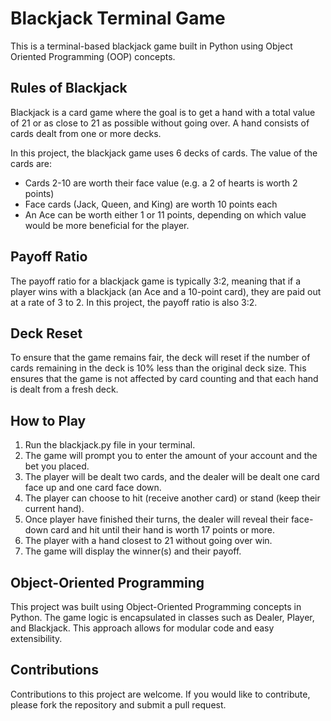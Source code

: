# Blackjack Terminal Game
This is a terminal-based blackjack game built in Python using Object Oriented Programming (OOP) concepts.

## Rules of Blackjack
Blackjack is a card game where the goal is to get a hand with a total value of 21 or as close to 21 as possible without going over. 
A hand consists of cards dealt from one or more decks.

In this project, the blackjack game uses 6 decks of cards. The value of the cards are:

- Cards 2-10 are worth their face value (e.g. a 2 of hearts is worth 2 points)
- Face cards (Jack, Queen, and King) are worth 10 points each
- An Ace can be worth either 1 or 11 points, depending on which value would be more beneficial for the player.

## Payoff Ratio
The payoff ratio for a blackjack game is typically 3:2, meaning that if a player wins with a blackjack (an Ace and a 10-point card), they are paid out at a rate of 3 to 2. In this project, the payoff ratio is also 3:2.

## Deck Reset
To ensure that the game remains fair, the deck will reset if the number of cards remaining in the deck is 10% less than the original deck size. This ensures that the game is not affected by card counting and that each hand is dealt from a fresh deck.

## How to Play
1. Run the blackjack.py file in your terminal.
2. The game will prompt you to enter the amount of your account and the bet you placed.
3. The player will be dealt two cards, and the dealer will be dealt one card face up and one card face down.
4. The player can choose to hit (receive another card) or stand (keep their current hand).
5. Once player have finished their turns, the dealer will reveal their face-down card and hit until their hand is worth 17 points or more.
6. The player  with a hand closest to 21 without going over win.
7. The game will display the winner(s) and their payoff.

## Object-Oriented Programming
This project was built using Object-Oriented Programming concepts in Python. The game logic is encapsulated in classes such as Dealer, Player, and Blackjack. This approach allows for modular code and easy extensibility.

## Contributions
Contributions to this project are welcome. If you would like to contribute, please fork the repository and submit a pull request.
